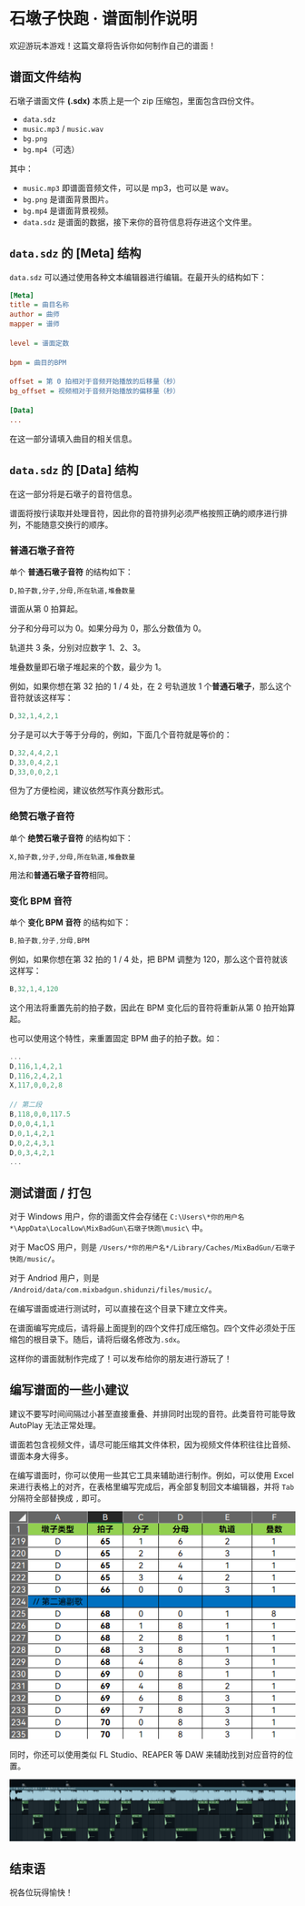 # 石墩子快跑 · 谱面制作说明
欢迎游玩本游戏！这篇文章将告诉你如何制作自己的谱面！

## 谱面文件结构
石墩子谱面文件 **(.sdx)** 本质上是一个 zip 压缩包，里面包含四份文件。
* ```data.sdz```
* ```music.mp3``` / ```music.wav```
* ```bg.png```
* ```bg.mp4```（可选）

其中：
* ```music.mp3``` 即谱面音频文件，可以是 mp3，也可以是 wav。
* ```bg.png``` 是谱面背景图片。
* ```bg.mp4``` 是谱面背景视频。
* ```data.sdz``` 是谱面的数据，接下来你的音符信息将存进这个文件里。

## ```data.sdz``` 的 [Meta] 结构
```data.sdz``` 可以通过使用各种文本编辑器进行编辑。在最开头的结构如下：
```ini
[Meta]
title = 曲目名称
author = 曲师
mapper = 谱师

level = 谱面定数

bpm = 曲目的BPM

offset = 第 0 拍相对于音频开始播放的后移量（秒）
bg_offset = 视频相对于音频开始播放的偏移量（秒）

[Data]
...
```
在这一部分请填入曲目的相关信息。

## ```data.sdz``` 的 [Data] 结构
在这一部分将是石墩子的音符信息。

谱面将按行读取并处理音符，因此你的音符排列必须严格按照正确的顺序进行排列，不能随意交换行的顺序。
### 普通石墩子音符
单个 **普通石墩子音符** 的结构如下：
```
D,拍子数,分子,分母,所在轨道,堆叠数量
```
谱面从第 0 拍算起。

分子和分母可以为 0。如果分母为 0，那么分数值为 0。

轨道共 3 条，分别对应数字 1、2、3。

堆叠数量即石墩子堆起来的个数，最少为 1。

例如，如果你想在第 32 拍的 1 / 4 处，在 2 号轨道放 1 个**普通石墩子**，那么这个音符就该这样写：
```javascript
D,32,1,4,2,1
```

分子是可以大于等于分母的，例如，下面几个音符就是等价的：
```javascript
D,32,4,4,2,1
D,33,0,4,2,1
D,33,0,0,2,1
```
但为了方便检阅，建议依然写作真分数形式。
### 绝赞石墩子音符
单个 **绝赞石墩子音符** 的结构如下：
```
X,拍子数,分子,分母,所在轨道,堆叠数量
```
用法和**普通石墩子音符**相同。
### 变化 BPM 音符
单个 **变化 BPM 音符** 的结构如下：
```javascript
B,拍子数,分子,分母,BPM
```
例如，如果你想在第 32 拍的 1 / 4 处，把 BPM 调整为 120，那么这个音符就该这样写：
```javascript
B,32,1,4,120
```
这个用法将重置先前的拍子数，因此在 BPM 变化后的音符将重新从第 0 拍开始算起。

也可以使用这个特性，来重置固定 BPM 曲子的拍子数。如：
```javascript
...
D,116,1,4,2,1
D,116,2,4,2,1
X,117,0,0,2,8

// 第二段
B,118,0,0,117.5
D,0,0,4,1,1
D,0,1,4,2,1
D,0,2,4,3,1
D,0,3,4,2,1
...
```

## 测试谱面 / 打包
对于 Windows 用户，你的谱面文件会存储在 ```C:\Users\*你的用户名*\AppData\LocalLow\MixBadGun\石墩子快跑\music\``` 中。

对于 MacOS 用户，则是 ```/Users/*你的用户名*/Library/Caches/MixBadGun/石墩子快跑/music/```。

对于 Andriod 用户，则是 ```/Android/data/com.mixbadgun.shidunzi/files/music/```。

在编写谱面或进行测试时，可以直接在这个目录下建立文件夹。

在谱面编写完成后，请将最上面提到的四个文件打成压缩包。四个文件必须处于压缩包的根目录下。随后，请将后缀名修改为```.sdx```。

这样你的谱面就制作完成了！可以发布给你的朋友进行游玩了！

## 编写谱面的一些小建议

建议不要写时间间隔过小甚至直接重叠、并排同时出现的音符。此类音符可能导致 AutoPlay 无法正常处理。

谱面若包含视频文件，请尽可能压缩其文件体积，因为视频文件体积往往比音频、谱面本身大得多。

在编写谱面时，你可以使用一些其它工具来辅助进行制作。例如，可以使用 Excel 来进行表格上的对齐，在表格里编写完成后，再全部复制回文本编辑器，并将 ```Tab``` 分隔符全部替换成 ```,``` 即可。

![表格辅助制作的示例图片](./image/image.png)

同时，你还可以使用类似 FL Studio、REAPER 等 DAW 来辅助找到对应音符的位置。

![DAW 辅助制作的示例图片](./image/image2.png)

## 结束语

祝各位玩得愉快！